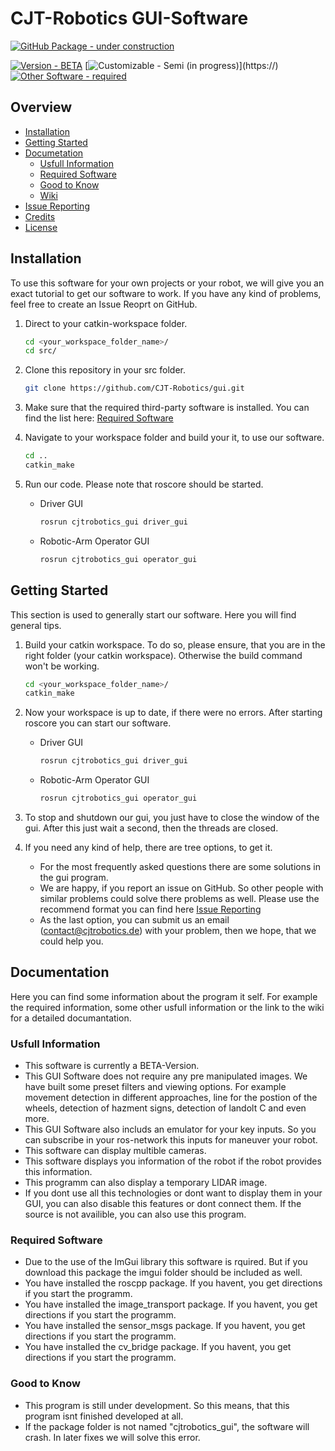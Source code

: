 # CJT-Robotics GUI-Software

[![GitHub Package - under construction](https://img.shields.io/badge/GitHub_Package-under_construction-ff0000?style=for-the-badge&logo=!&logoColor=fff)](https://)

[![Version - BETA](https://img.shields.io/badge/Version-BETA-ffff00)](https://) [![Customizable - Semi (in progress)](https://img.shields.io/badge/Customizable-Semi_(in_progress)-ffa500)](https://) [![Other Software - required](https://img.shields.io/badge/Other_Software-required-FF0000)](https://)

## Overview
* [Installation](#installation)
* [Getting Started](#getting-started)
* [Documetation](#documentation)
    - [Usfull Information](#usfull-information)
    - [Required Software](#required-software)
    - [Good to Know](#good-to-know)
    - [Wiki]()
* [Issue Reporting]()
* [Credits]()
* [License]()

## Installation
To use this software for your own projects or your robot, we will give you an exact tutorial to get our software to work. If you have any kind of problems, feel free to create an Issue Reoprt on GitHub.
1. Direct to your catkin-workspace folder.

    ```bash
    cd <your_workspace_folder_name>/
    cd src/
    ```
    
2. Clone this repository in your src folder.

    ```bash
    git clone https://github.com/CJT-Robotics/gui.git
    ```

3. Make sure that the required third-party software is installed. You can find the list here: [Required Software](#required-software)
    
4. Navigate to your workspace folder and build your it, to use our software.

   ```bash
   cd ..
   catkin_make
   ```
   
5. Run our code. Please note that roscore should be started.
   
   - Driver GUI
  
     ```bash
     rosrun cjtrobotics_gui driver_gui
     ```
     
   - Robotic-Arm Operator GUI

     ```bash
     rosrun cjtrobotics_gui operator_gui
     ```
     
## Getting Started
This section is used to generally start our software. Here you will find general tips.
1. Build your catkin workspace. To do so, please ensure, that you are in the right folder (your catkin workspace). Otherwise the build command won't be working.

   ```bash
   cd <your_workspace_folder_name>/
   catkin_make
   ```
   
2. Now your workspace is up to date, if there were no errors. After starting roscore you can start our software.
   
    - Driver GUI
  
      ```bash
      rosrun cjtrobotics_gui driver_gui
      ```
     
   - Robotic-Arm Operator GUI
   
     ```bash
     rosrun cjtrobotics_gui operator_gui
     ```
     
3. To stop and shutdown our gui, you just have to close the window of the gui. After this just wait a second, then the threads are closed.

4. If you need any kind of help, there are tree options, to get it.
   
    - For the most frequently asked questions there are some solutions in the gui program.
    - We are happy, if you report an issue on GitHub. So other people with similar problems could solve there problems as well. Please use the recommend format you can find here [Issue Reporting]()
    - As the last option, you can submit us an email (contact@cjtrobotics.de) with your problem, then we hope, that we could help you.

## Documentation

Here you can find some information about the program it self. For example the required information, some other usfull information or the link to the wiki for a detailed documantation.

### Usfull Information

* This software is currently a BETA-Version.
* This GUI Software does not require any pre manipulated images. We have built some preset filters and viewing options. For example movement detection in different approaches, line for the postion of the wheels, detection of hazment signs, detection of landolt C and even more.
* This GUI Software also includs an emulator for your key inputs. So you can subscribe in your ros-network this inputs for maneuver your robot.
* This software can display multible cameras.
* This software displays you information of the robot if the robot provides this information.
* This programm can also display a temporary LIDAR image.
* If you dont use all this technologies or dont want to display them in your GUI, you can also disable this features or dont connect them. If the source is not availible, you can also use this program.

### Required Software

* Due to the use of the ImGui library this software is rquired. But if you download this package the imgui folder should be included as well.
* You have installed the roscpp package. If you havent, you get directions if you start the programm.
* You have installed the image_transport package. If you havent, you get directions if you start the programm.
* You have installed the sensor_msgs package. If you havent, you get directions if you start the programm.
* You have installed the cv_bridge package. If you havent, you get directions if you start the programm.

### Good to Know

* This program is still under development. So this means, that this program isnt finished developed at all.
* If the package folder is not named "cjtrobotics_gui", the software will crash. In later fixes we will solve this error.
